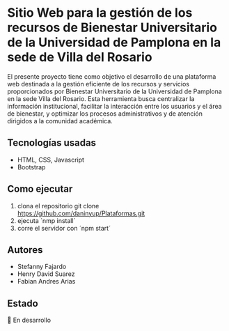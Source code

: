 # Sitio Web para la gestión de los recursos de Bienestar Universitario de la Universidad de Pamplona en la sede de Villa del Rosario
El presente proyecto tiene como objetivo el desarrollo de una plataforma web destinada a la gestión eficiente de los recursos y servicios proporcionados por Bienestar Universitario de la Universidad de Pamplona en la sede Villa del Rosario. Esta herramienta busca centralizar la información institucional, facilitar la interacción entre los usuarios y el área de bienestar, y optimizar los procesos administrativos y de atención dirigidos a la comunidad académica.
## Tecnologías usadas
- HTML, CSS, Javascript
- Bootstrap
## Como ejecutar
1. clona el repositorio
   git clone https://github.com/daninyup/Plataformas.git
3. ejecuta ´nmp install´
4. corre el servidor con ´npm start´
## Autores
- Stefanny Fajardo
-  Henry David Suarez
-  Fabian Andres Arias
## Estado
🚧 En desarrollo
